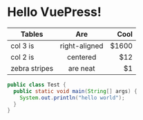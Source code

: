 # Hello VuePress!

| Tables        | Are           | Cool  |
| ------------- |:-------------:| -----:|
| col 3 is      | right-aligned | $1600 |
| col 2 is      | centered      |   $12 |
| zebra stripes | are neat      |    $1 |


```java
public class Test {
  public static void main(String[] args) {
    System.out.println("hello world");
  }
}
```
